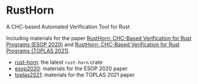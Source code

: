 # RustHorn

A CHC-based Automated Verification Tool for Rust

Including materials for the paper [RustHorn: CHC-Based Verification for Rust Programs (ESOP 2020)](https://link.springer.com/chapter/10.1007%2F978-3-030-44914-8_18) and [RustHorn: CHC-Based Verification for Rust Programs (TOPLAS 2021)](https://dl.acm.org/doi/full/10.1145/3462205).

- [rust-horn](./rust-horn): the latest `rust-horn` crate
- [esop2020](./esop2020): materials for the ESOP 2020 paper
- [toplas2021](./toplas2021): materials for the TOPLAS 2021 paper
